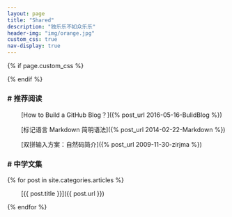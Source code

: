 ```yaml
---
layout: page
title: "Shared"
description: "独乐乐不如众乐乐"
header-img: "img/orange.jpg"
custom_css: true
nav-display: true
---
```


{% if page.custom_css %}
<style type="text/css">
ul {list-style-type: none;}
</style>  
{% endif %}
  
### # 推荐阅读

- &nbsp;&nbsp;[How to Build a GitHub Blog？]({% post_url 2016-05-16-BulidBlog %})

- &nbsp;&nbsp;[标记语言 Markdown 简明语法]({% post_url 2014-02-22-Markdown %})

- &nbsp;&nbsp;[双拼输入方案：自然码简介]({% post_url 2009-11-30-zirjma %})

### # 中学文集

{% for post in site.categories.articles %}

- &nbsp;&nbsp;[{{ post.title }}]({{ post.url }})

{% endfor %}

<!--
<ul class="listing" style="list-style-type: none;font-weight: bold;">
{% for post in {{site.categories.articles}} %}
  <li class="listing-item" style="text-indent:1em;font-weight:normal;">
  <a href="{{ post.url }}" title="{{ post.title }}" style="margin-left:1em;"><i class="fa fa-link">&nbsp;&nbsp;</i>{{ post.title }}</a>
  </li>
{% endfor %}
</ul>
-->